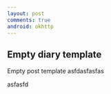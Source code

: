 ```yaml
---
layout: post
comments: true
android: okhttp
---
```


## Empty diary template

Empty post template
asfdasfasfas

asfasfd

